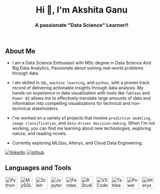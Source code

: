 <h1 align="center">Hi 👋, I'm Akshita Ganu</h1>
<h3 align="center">A passionate "Data Science" Learner!!</h3>

<p align=center>

<br>

## About Me

<div>
 
* I am a Data Science Enthusiast with MSc degree in Data Science And Big Data Analytics, Passionate about solving real-world problems through data.

* I am skilled in `SQL`, `machine learning`, and `python`, with a proven track record of delivering actionable insights through data analysis. My hands-on experience in data visualization with tools like `Tableau` and `Power BI` allows me to effectively translate large amounts of data and information into compelling visualizations for technical and non-technical stakeholders. 
 
* I've worked on a variety of projects that involve `predictive modeling`, `image classification`, and `data-driven decision-making`. When I'm not working, you can find me learning about new technologies, exploring nature, and reading novels.
 
* Currently exploring MLOps, Alteryx, and Cloud Data Engineering.

<a href="https://www.linkedin.com/in/akshitaganu/" target="blank">![linkedin](https://img.shields.io/badge/Linkedin-0077b5?style=for-the-badge&logo=Linkedin&logoColor=white)</a>
<a href="https://github.com/akshitaganu?tab=repositories" target="blank">![github](https://img.shields.io/badge/GitHub-000000?style=for-the-badge&logo=GitHub&logoColor=white)</a>

</div>
 
## Languages and Tools

<style>
  .tool-icons {
    display: flex;
    flex-wrap: wrap;
    gap: 10px;
    align-items: center;
  }

  .tool-icons a img {
    width: 40px;
    height: 40px;
    transition: transform 0.2s ease, box-shadow 0.2s ease;
  }

  .tool-icons a:hover img {
    transform: scale(1.1);
    box-shadow: 0 4px 8px rgba(0, 0, 0, 0.2);
  }
</style>

<div class="tool-icons">
  <a href="https://www.python.org" target="_blank"><img src="https://upload.wikimedia.org/wikipedia/commons/c/c3/Python-logo-notext.svg" alt="Python"/></a>
  <a href="https://www.mysql.com/" target="_blank"><img src="https://upload.wikimedia.org/wikipedia/commons/0/0a/MySQL_textlogo.svg" alt="MySQL"/></a>
  <a href="https://scikit-learn.org/" target="_blank"><img src="https://upload.wikimedia.org/wikipedia/commons/0/05/Scikit_learn_logo_small.svg" alt="Scikit-learn"/></a>
  <a href="https://jupyter.org/" target="_blank"><img src="https://upload.wikimedia.org/wikipedia/commons/3/38/Jupyter_logo.svg" alt="Jupyter"/></a>
  <a href="https://pandas.pydata.org/" target="_blank"><img src="https://upload.wikimedia.org/wikipedia/commons/2/22/Pandas_mark.svg" alt="Pandas"/></a>
  <a href="https://www.r-studio.com/" target="_blank"><img src="https://upload.wikimedia.org/wikipedia/commons/d/d0/RStudio_logo_flat.svg" alt="R Studio"/></a>
  <a href="https://code.visualstudio.com/" target="_blank"><img src="https://upload.wikimedia.org/wikipedia/commons/9/9a/Visual_Studio_Code_1.35_icon.svg" alt="VS Code"/></a>
  <a href="https://www.tableau.com/" target="_blank"><img src="https://upload.wikimedia.org/wikipedia/commons/4/4b/Tableau_Logo.png" alt="Tableau"/></a>
  <a href="https://powerbi.microsoft.com/" target="_blank"><img src="https://upload.wikimedia.org/wikipedia/commons/c/cf/New_Power_BI_Logo.svg" alt="Power BI"/></a>
  <a href="https://www.alteryx.com/" target="_blank"><img src="https://upload.wikimedia.org/wikipedia/commons/e/e4/Alteryx_logo_%282019%29.svg" alt="Alteryx"/></a>
</div>


